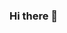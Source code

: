### Hi there 👋

<!--
**madebygeelou/madebygeelou** is a ✨ _special_ ✨ repository because its `README.md` (this file) appears on your GitHub profile.

Here are some ideas to get you started:
- Hi, my name is geelou.
-This is a project I am making to assist me in:
A) Becoming better at coding as I progress through school.
B) Making a portfolio for my ambitions.
